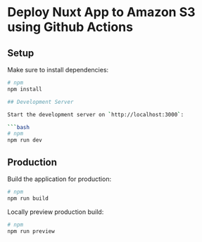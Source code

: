 # Deploy Nuxt App to Amazon S3 using Github Actions

## Setup

Make sure to install dependencies:

```bash
# npm
npm install

## Development Server

Start the development server on `http://localhost:3000`:

```bash
# npm
npm run dev

```

## Production

Build the application for production:

```bash
# npm
npm run build
```

Locally preview production build:

```bash
# npm
npm run preview
```
